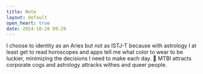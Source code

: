 ```yaml
---
title: Note
layout: default
open_heart: true
date: 2024-10-28 09:29
---
```


I choose to identity as an Aries but not as ISTJ-T because with astrology I at least get to read horoscopes and apps tell me what color to wear to be luckier, minimizing the decisions I need to make each day. 🔮 MTBI attracts corporate cogs and astrology attracks withes and queer people.
